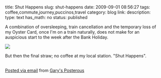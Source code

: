 title: Shut Happens
slug: shut-happens
date: 2009-09-01 08:56:27
tags: coffee,commute,journey,puccinos,travel
category: blog
link: 
description: 
type: text
has_math: no
status: published

A combination of oversleeping, train cancellation and the temporary loss of my Oyster Card, once I'm on a train naturally, does not make for an auspicious start to the week after the Bank Holiday.

[![](https://posterous.com/getfile/files.posterous.com/vicchi/xpEM1ZiruI1njHPrkIKyfGIlsRi7wUG3hviZLboolHpv4slwPPZmvjFRk94i/photo.jpg.scaled.500.jpg)](https://posterous.com/getfile/files.posterous.com/vicchi/wyZAmBtkShlsS5Y4xMKGvivbi0qlcP8AyZ6ZZRirhXKkZg3QBo7rQMTDvjR7/photo.jpg "https://posterous.com/getfile/files.posterous.com/vicchi/wyZAmBtkShlsS5Y4xMKGvivbi0qlcP8AyZ6ZZRirhXKkZg3QBo7rQMTDvjR7/photo.jpg") 

But then the final straw; no coffee at my local station. "Shut Happens".   
   


  [Posted via email](https://posterous.com "https://posterous.com") from [Gary's Posterous](https://vicchi.posterous.com/shut-happens "https://vicchi.posterous.com/shut-happens") 

 

